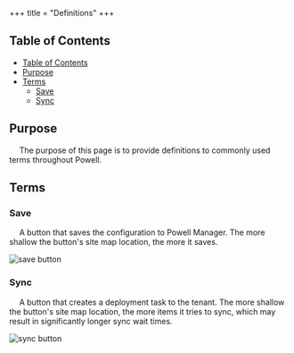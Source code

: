 +++
title = "Definitions"
+++

## Table of Contents
- [Table of Contents](#table-of-contents)
- [Purpose](#purpose)
- [Terms](#terms)
  - [Save](#save)
  - [Sync](#sync)

## Purpose
&emsp; The purpose of this page is to provide definitions to commonly used terms throughout Powell.

## Terms

### Save
&emsp; A button that saves the configuration to Powell Manager. The more shallow the button's site map location, the more it saves.

![save button](https://i.postimg.cc/CxPBSNMX/save-button.png)

### Sync
&emsp; A button that creates a deployment task to the tenant. The more shallow the button's site map location, the more items it tries to sync, which may result in significantly longer sync wait times.

![sync button](https://i.postimg.cc/7P2Wzsp1/sync-button.png)

